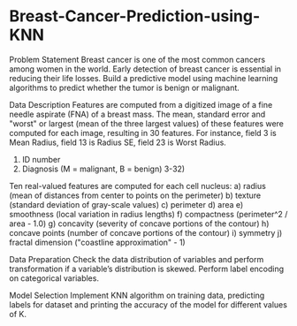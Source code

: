 # Breast-Cancer-Prediction-using-KNN

Problem Statement 
Breast cancer is one of the most common cancers among women in the world. Early detection of breast cancer is essential in reducing their life losses. Build a predictive model using machine learning algorithms to predict whether the tumor is benign or malignant. 

Data Description 
Features are computed from a digitized image of a fine needle aspirate (FNA) of a breast mass. The mean, standard error and "worst" or largest (mean of the three largest values) of these features were computed for each image, resulting in 30 features. For instance, field 3 is Mean Radius, field 13 is Radius SE, field 23 is Worst Radius. 
1.	ID number 
2.	Diagnosis (M = malignant, B = benign) 
3-32) 

Ten real-valued features are computed for each cell nucleus: 
a)	radius (mean of distances from center to points on the perimeter) 
b)	texture (standard deviation of gray-scale values) 
c)	perimeter 
d)	area 
e)	smoothness (local variation in radius lengths) 
f)	compactness (perimeter^2 / area - 1.0) 
g)	concavity (severity of concave portions of the contour) 
h)	concave points (number of concave portions of the contour) 
i)	symmetry 
j)	fractal dimension ("coastline approximation" - 1) 

Data Preparation 
Check the data distribution of variables and perform transformation if a variable’s distribution is skewed. Perform label encoding on categorical variables. 

Model Selection 
Implement KNN algorithm on training data, predicting labels for dataset and printing the accuracy of the model for different values of K. 
